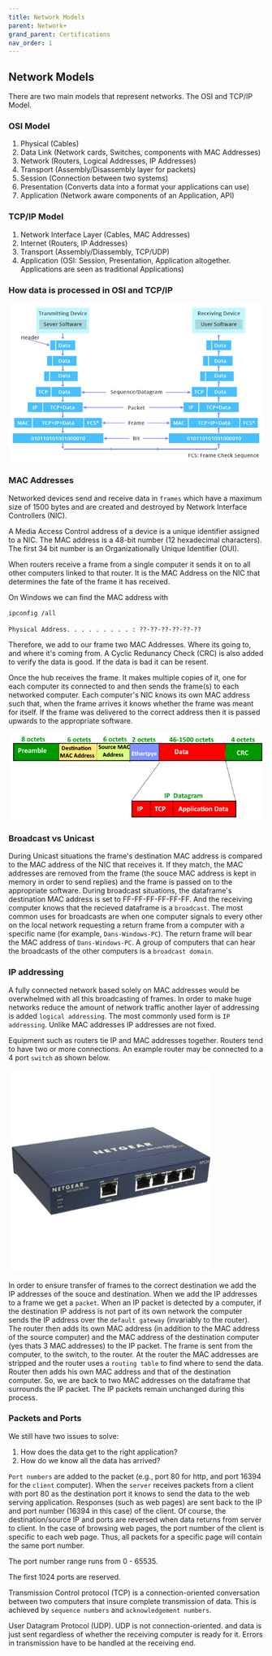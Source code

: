 ```yaml
---
title: Network Models
parent: Network+
grand_parent: Certifications
nav_order: 1
---
```


## Network Models
There are two main models that represent networks. The OSI and TCP/IP Model.

### OSI Model
1. Physical (Cables)
2. Data Link (Network cards, Switches, components with MAC Addresses)
3. Network (Routers, Logical Addresses, IP Addresses)
4. Transport (Assembly/Disassembly layer for packets)
5. Session (Connection between two systems)
6. Presentation (Converts data into a format your applications can use)
7. Application (Network aware components of an Application, API)

### TCP/IP Model
1. Network Interface Layer (Cables, MAC Addresses)
2. Internet (Routers, IP Addresses)
3. Transport (Assembly/Diassembly, TCP/UDP)
4. Application (OSI: Session, Presentation, Application altogether. Applications are seen as traditional Applications)

### How data is processed in OSI and TCP/IP

![image](/assets/images/how-data-is-processed-in-OSI-and-TCPIP-models1.jpg "How data is modified as it passes over the network")

### MAC Addresses
Networked devices send and receive data in `frames` which have a maximum size of 1500 bytes and are created and destroyed by Network Interface Controllers (NIC).

A Media Access Control address of a device is a unique identifier assigned to a NIC. The MAC address is a 48-bit number (12 hexadecimal characters). The first 34 bit number is an Organizationally Unique Identifier (OUI).

When routers receive a frame from a single computer it sends it on to all other computers linked to that router. It is the MAC Address on the NIC that determines the fate of the frame it has received. 

On Windows we can find the MAC address with
```shell
ipconfig /all

Physical Address. . . . . . . . . : ??-??-??-??-??-??
```

Therefore, we add to our frame two MAC Addresses. Where its going to, and where it's coming from. A Cyclic Redunancy Check (CRC) is also added to verify the data is good. If the data is bad it can be resent. 

Once the hub receives the frame. It makes multiple copies of it, one for each computer its connected to and then sends the frame(s) to each networked computer. Each computer's NIC knows its own MAC address such that, when the frame arrives it knows whether the frame was meant for itself. If the frame was delivered to the correct address then it is passed upwards to the appropriate software.

![image](/assets/images/frame.jpg "A frame")

### Broadcast vs Unicast
During Unicast situations the frame's destination MAC address is compared to the MAC address of the NIC that receives it. If they match, the MAC addresses are removed from the frame (the souce MAC address is kept in memory in order to send replies) and the frame is passed on to the appropriate software.
During broadcast situations, the dataframe's destination MAC address is set to FF-FF-FF-FF-FF-FF. And the receiving computer knows that the recieved dataframe is a `broadcast`. The most common uses for broadcasts are when one computer signals to every other on the local network requesting a return frame from a computer with a specific name (for example, `Dans-Windows-PC`). The return frame will bear the MAC address of `Dans-Windows-PC`.
A group of computers that can hear the broadcasts of the other computers is a `broadcast domain`.

### IP addressing
A fully connected network based solely on MAC addresses would be overwhelmed with all this broadcasting of frames. In order to make huge networks reduce the amount of network traffic another layer of addressing is added `logical addressing`. The most commonly used form is `IP addressing`. Unlike MAC addresses IP addresses are not fixed. 

Equipment such as routers tie IP and MAC addresses together. Routers tend to have two or more connections. An example router may be connected to a 4 port `switch` as shown below.

![image](/assets/images/RP114.jpg "A router hardwired to a 4-port switch")

In order to ensure transfer of frames to the correct destination we add the IP addresses of the souce and destination. When we add the IP addresses to a frame we get a `packet`. When an IP packet is detected by a computer, if the destination IP address is not part of its own network the computer sends the IP address over the `default gateway` (invariably to the router). The router then adds its own MAC address (in addition to the MAC address of the source computer) and the MAC address of the destination computer (yes thats 3 MAC addresses) to the IP packet. The frame is sent from the computer, to the switch, to the router. At the router the MAC addresses are stripped and the router uses a `routing table` to find where to send the data. Router then adds his own MAC address and that of the destination computer. So, we are back to two MAC addresses on the dataframe that surrounds the IP packet. The IP packets remain unchanged during this process.

### Packets and Ports
We still have two issues to solve:
1. How does the data get to the right application?
2. How do we know all the data has arrived?

`Port numbers` are added to the packet (e.g., port 80 for http, and port 16394 for the `client` computer). When the `server` receives packets from a client with port 80 as the destination port it knows to send the data to the web serving application. Responses (such as web pages) are sent back to the IP and port number (16394 in this case) of the client. Of course, the destination/source IP and ports are reversed when data returns from server to client. In the case of browsing web pages, the port number of the client is specific to each web page. Thus, all packets for a specific page will contain the same port number.

The port number range runs from 0 - 65535.

The first 1024 ports are reserved.

Transmission Control protocol (TCP) is a connection-oriented conversation between two computers that insure complete transmission of data. This is achieved by `sequence numbers` and `acknowledgement numbers`.

User Datagram Protocol (UDP). UDP is not connection-oriented. and data is just sent regardless of whether the receiving computer is ready for it. Errors in transmission have to be handled at the receiving end. 